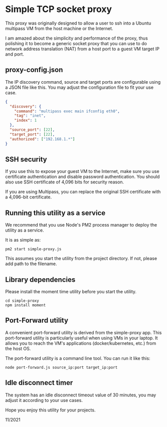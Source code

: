 # Simple TCP socket proxy

This proxy was originally designed to allow a user to ssh into a Ubuntu multipass VM from the host machine or the Internet.

I am amazed about the simplicity and performance of the proxy, thus polishing it to become a generic socket proxy that you can use to do network address translation (NAT) from a host port to a guest VM target IP and port.

## proxy-config.json

The IP discovery command, source and target ports are configurable using a JSON file like this. You may adjust the configuration file to fit your use case.

```json
{
  "discovery": {
    "command": "multipass exec main ifconfig eth0",
    "tag": "inet",
    "index": 1
  },
  "source_port": [22],
  "target_port": [22],
  "authorized": ["192.168.1.*"]
}
```

## SSH security

If you use this to expose your guest VM to the Internet, make sure you use certificate authentication and disable password authentication. You should also use SSH certificate of 4,096 bits for security reason.

If you are using Multipass, you can replace the original SSH certificate with a 4,096-bit certificate.

## Running this utility as a service

We recommend that you use Node's PM2 process manager to deploy the utility as a service.

It is as simple as:

```
pm2 start simple-proxy.js
```
This assumes you start the utility from the project directory. If not, please add path to the filename.

## Library dependencies

Please install the moment time utility before you start the utility.

```
cd simple-proxy
npm install moment
```

## Port-Forward utility

A convenient port-forward utility is derived from the simple-proxy app.
This port-forward utility is particularly useful when using VMs in your laptop.
It allows you to reach the VM's applications (docker/kubernetes, etc.) from the host OS.

The port-forward utility is a command line tool. You can run it like this:

```
node port-forward.js source_ip:port target_ip:port
```

## Idle disconnect timer

The system has an idle disconnect timeout value of 30 minutes, you may adjust it according to your use cases.


Hope you enjoy this utility for your projects.

11/2021

